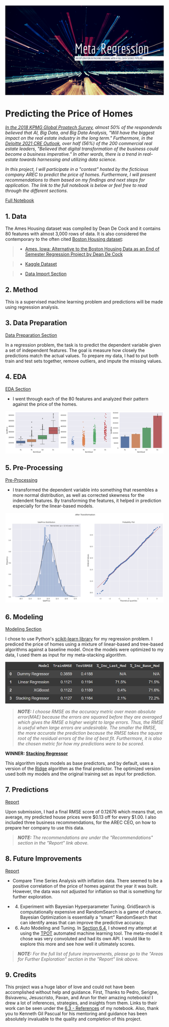 ![cover_photo](https://raw.githubusercontent.com/villafue/Capstone_1-_Predict_House_Prices/master/Pictures/Music%20Icon%20Etsy%20Banner%20(1).png)
# Predicting the Price of Homes

*[In the 2018 KPMG Global Proptech Survey](https://assets.kpmg/content/dam/kpmg/uk/pdf/2018/10/kpmg-global-proptech-survey-2018.pdf), almost 50% of the respondends believed that AI, Big Data, and Big Data Analysis, "Will have the biggest impact on the real estate industry in the long term." Furthermore, in the [Deloitte 2021 CRE Outlook](https://www2.deloitte.com/us/en/insights/industry/financial-services/commercial-real-estate-outlook.html/#endnote-22), over half (56%) of the 200 commercial real estate leaders, "Believed that digital transformation of the business could become a business imperative." In other words, there is a trend in real-estate towards harnessing and utilizing data science.* 

*In this project, I will participate in a "contest" hosted by the ficticious company AREC to predict the price of homes. Furthermore, I will present recommendations to them based on my findings and next steps for application. The link to the full notebook is below or feel free to read through the different sections.*

[Full Notebook](https://colab.research.google.com/github/villafue/Capstone_1-_Predict_House_Prices/blob/master/House_Price.ipynb)

## 1. Data

The Ames Housing dataset was compiled by Dean De Cock and it contains 80 features with almost 3,000 rows of data. It is also considered the contemporary to the often cited [Boston Housing dataset](https://www.kaggle.com/c/boston-housing):

> * [Ames, Iowa: Alternative to the Boston Housing Data as an End of Semester Regression Project by Dean De Cock](http://jse.amstat.org/v19n3/decock.pdf)

> * [Kaggle Dataset](https://www.kaggle.com/c/house-prices-advanced-regression-techniques/overview)

> * [Data Import Section](https://colab.research.google.com/github/villafue/Capstone_1-_Predict_House_Prices/blob/master/House_Price.ipynb#import_packages)

## 2. Method

This is a supervised machine learning problem and predictions will be made using regression analysis. 

## 3. Data Preparation 

[Data Preparation Section](https://colab.research.google.com/github/villafue/Capstone_1-_Predict_House_Prices/blob/master/House_Price.ipynb#data_preparation)

In a regression problem, the task is to predict the dependent variable given a set of independent features. The goal is measure how closely the predictions match the actual values. To prepare my data, I had to put both train and test sets together, remove outliers, and impute the missing values. 

## 4. EDA

[EDA Section](https://colab.research.google.com/github/villafue/Capstone_1-_Predict_House_Prices/blob/master/House_Price.ipynb#exploratory_data_analysis)

* I went through each of the 80 features and analyzed their pattern against the price of the homes.

![](https://raw.githubusercontent.com/villafue/Capstone_1-_Predict_House_Prices/master/Pictures/EDA_BsmtQual.png)

## 5. Pre-Processing

[Pre-Processing](https://colab.research.google.com/github/villafue/Capstone_1-_Predict_House_Prices/blob/master/House_Price.ipynb#target_variable)

* I transformed the dependent variable into something that resembles a more normal distribution, as well as corrected skewness for the indendent features. By transforming the features, it helped in prediction especially for the linear-based models. 

![](https://raw.githubusercontent.com/villafue/Capstone_1-_Predict_House_Prices/master/Pictures/SalePrice%20Transformed.png)

## 6. Modeling

[Modeling Section](https://colab.research.google.com/github/villafue/Capstone_1-_Predict_House_Prices/blob/master/House_Price.ipynb#modeling)

I chose to use Python's [scikit-learn library](https://scikit-learn.org/stable/) for my regression problem. I prediced the price of homes using a mixture of linear-based and tree-based algorithms against a baseline model. Once the models were optimized to my data, I used them as input for my meta-stacking algorithm.

![](https://raw.githubusercontent.com/villafue/Capstone_1-_Predict_House_Prices/master/Pictures/Final%20Table.png)

>***NOTE:** I choose RMSE as the accuracy metric over mean absolute error(MAE) because the errors are squared before they are averaged which gives the RMSE a higher weight to large errors. Thus, the RMSE is useful when large errors are undesirable. The smaller the RMSE, the more accurate the prediction because the RMSE takes the square root of the residual errors of the line of best fit. Furthermore, it is also the chosen metric for how my predictions were to be scored.*

**WINNER: [Stacking Regressor](https://scikit-learn.org/stable/modules/generated/sklearn.ensemble.StackingRegressor.html)**

This algorithm inputs models as base predictors, and by default, uses a version of the [Ridge](https://scikit-learn.org/stable/modules/generated/sklearn.linear_model.RidgeCV.html#sklearn.linear_model.RidgeCV) algorithm as the final predictor. The optimized version used both my models and the original training set as input for prediction.  

## 7. Predictions

[Report](https://github.com/villafue/Capstone_1-_Predict_House_Prices/blob/master/Final/Capstone%201%20Final%20Report%203Feb21.pdf)

Upon submission, I had a final RMSE score of 0.12676 which means that, on average, my predicted house prices were $0.13 off for every $1.00. I also included three business recommendations, for the AREC CEO, on how to prepare her company to use this data.

>***NOTE:** The recommendations are under the "Recommendations" section in the "Report" link above.*

## 8. Future Improvements

[Report](https://github.com/villafue/Capstone_1-_Predict_House_Prices/blob/master/Final/Capstone%201%20Final%20Report%203Feb21.pdf)

* Compare Time Series Analysis with inflation data. There seemed to be a positive correlation of the price of homes against the year it was built. However, the data was not adjusted for inflation so that is something for further exploration.

* 4.	Experiment with Bayesian Hyperparameter Tuning. GridSearch is computationally expensive and RandomSearch is a game of chance. Bayesian Optimization is essentially a “smart” RandomSearch that can identify areas that can improve the predictive accuracy.   

* 6.	Auto Modeling and Tuning. In [Section 6.4](https://colab.research.google.com/github/villafue/Capstone_1-_Predict_House_Prices/blob/master/House_Price.ipynb#TPOT), I showed my attempt at using the [TPOT](http://epistasislab.github.io/tpot/) automated machine learning tool. The meta-model it chose was very convoluted and had its own API. I would like to explore this more and see how well it ultimately scores.

>***NOTE:** For the full list of future improvements, please go to the "Areas for Further Exploration" section in the "Report" link above.*

## 9. Credits

This project was a huge labor of love and could not have been accomplished without help and guidance. First, Thanks to Pedro, Serigne, Bsivavenu, Jesuscristo, Pavan, and Arun for their amazing notebooks! I drew a lot of inferences, strategies, and insights from them. Links to their work can be seen under the [6.3 - References](https://colab.research.google.com/github/villafue/Capstone_1-_Predict_House_Prices/blob/master/House_Price.ipynb#references) of my notebook. Also, thank you to Kenneth Gil Pascual for his mentoring and guidance has been absolutely invaluable to the quality and completion of this project.





